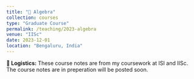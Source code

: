 ```yaml
---
title: "📔 Algebra"
collection: courses
type: "Graduate Course"
permalink: /teaching/2023-algebra
venue: "IISc"
date: 2023-12-01
location: "Bengaluru, India"
---
```


**📌 Logistics:** These course notes are from my coursework at ISI and IISc. The course notes are in preperation will be posted soon.
